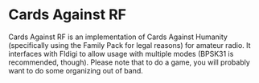# Cards Against RF
Cards Against RF is an implementation of Cards Against Humanity (specifically using the Family Pack for legal reasons) for amateur radio. It interfaces with Fldigi to allow usage with multiple modes (BPSK31 is recommended, though). Please note that to do a game, you will probably want to do some organizing out of band.